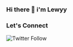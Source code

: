 ### Hi there 👋  i'm Lewyy   
    

### Let's Connect
<img alt="Twitter Follow" src="https://img.shields.io/twitter/follow/coder_flame?color=informational&label=Twitter&style=social">


















